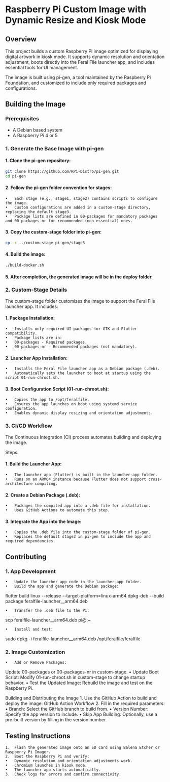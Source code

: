 # Raspberry Pi Custom Image with Dynamic Resize and Kiosk Mode

## Overview

This project builds a custom Raspberry Pi image optimized for displaying digital artwork in kiosk mode. It supports dynamic resolution and orientation adjustment, boots directly into the Feral File launcher app, and includes essential tools for UI management.

The image is built using pi-gen, a tool maintained by the Raspberry Pi Foundation, and customized to include only required packages and configurations.

## Building the Image

### Prerequisites

- A Debian based system
- A Raspberry Pi 4 or 5

### 1. Generate the Base Image with pi-gen
####	1.	Clone the pi-gen repository:

```bash
git clone https://github.com/RPi-Distro/pi-gen.git
cd pi-gen
```

#### 2.	Follow the pi-gen folder convention for stages:
	•	Each stage (e.g., stage1, stage2) contains scripts to configure the image.
	•	Custom configurations are added in a custom-stage directory, replacing the default stage3.
	•	Package lists are defined in 00-packages for mandatory packages and 00-packages-nr for recommended (non-essential) ones.
#### 3.	Copy the custom-stage folder into pi-gen:

```bash
cp -r ../custom-stage pi-gen/stage3
```

#### 4.	Build the image:

```bash
./build-docker.sh
```

#### 5.	After completion, the generated image will be in the deploy folder.

### 2. Custom-Stage Details

The custom-stage folder customizes the image to support the Feral File launcher app. It includes:
#### 1.	Package Installation:
	•	Installs only required UI packages for GTK and Flutter compatibility.
	•	Package lists are in:
	•	00-packages - Required packages.
	•	00-packages-nr - Recommended packages (not mandatory).
#### 2.	Launcher App Installation:
	•	Installs the Feral File launcher app as a Debian package (.deb).
	•	Automatically sets the launcher to boot at startup using the script 01-run-chroot.sh.
#### 3.	Boot Configuration Script (01-run-chroot.sh):
	•	Copies the app to /opt/feralfile.
	•	Ensures the app launches on boot using systemd service configuration.
	•	Enables dynamic display resizing and orientation adjustments.

### 3. CI/CD Workflow

The Continuous Integration (CI) process automates building and deploying the image.

Steps:
#### 1.	Build the Launcher App:
	•	The launcher app (Flutter) is built in the launcher-app folder.
	•	Runs on an ARM64 instance because Flutter does not support cross-architecture compiling.
#### 2.	Create a Debian Package (.deb):
	•	Packages the compiled app into a .deb file for installation.
	•	Uses GitHub Actions to automate this step.
#### 3.	Integrate the App into the Image:
	•	Copies the .deb file into the custom-stage folder of pi-gen.
	•	Replaces the default stage3 in pi-gen to include the app and required dependencies.

## Contributing

### 1. App Development
	•	Update the launcher app code in the launcher-app folder.
	•	Build the app and generate the Debian package:

flutter build linux --release --target-platform=linux-arm64
dpkg-deb --build package feralfile-launcher_<version>_arm64.deb


	•	Transfer the .deb file to the Pi:

scp feralfile-launcher_<version>_arm64.deb pi@<raspberry-pi-ip>:~


	•	Install and test:

sudo dpkg -i feralfile-launcher_<version>_arm64.deb
/opt/feralfile/feralfile

### 2. Image Customization
	•	Add or Remove Packages:
Update 00-packages or 00-packages-nr in custom-stage.
	•	Update Boot Script:
Modify 01-run-chroot.sh in custom-stage to change startup behavior.
	•	Test the Updated Image:
Rebuild the image and test on the Raspberry Pi.

Building and Distributing the Image
	1.	Use the GitHub Action to build and deploy the image:
GitHub Action Workflow
	2.	Fill in the required parameters:
	•	Branch: Select the GitHub branch to build from.
	•	Version Number: Specify the app version to include.
	•	Skip App Building: Optionally, use a pre-built version by filling in the version number.

## Testing Instructions
	1.	Flash the generated image onto an SD card using Balena Etcher or Raspberry Pi Imager.
	2.	Boot the Raspberry Pi and verify:
	•	Dynamic resolution and orientation adjustments work.
	•	Chromium launches in kiosk mode.
	•	The launcher app starts automatically.
	3.	Check logs for errors and confirm connectivity.